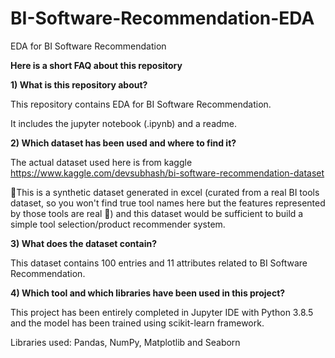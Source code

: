 # BI-Software-Recommendation-EDA
EDA for BI Software Recommendation 

**Here is a short FAQ about this repository**

**1) What is this repository about?**

This repository contains EDA for BI Software Recommendation.

It includes the jupyter notebook (.ipynb) and a readme.

**2) Which dataset has been used and where to find it?**

The actual dataset used here is from kaggle
https://www.kaggle.com/devsubhash/bi-software-recommendation-dataset

📌This is a synthetic dataset generated in excel (curated from a real BI tools dataset, so you won't find true tool names here but the features represented by those tools are real 🙂) and this dataset would be sufficient to build a simple tool selection/product recommender system. 

**3) What does the dataset contain?**

This dataset contains 100 entries and 11 attributes related to BI Software Recommendation.


**4) Which tool and which libraries have been used in this project?**

This project has been entirely completed in Jupyter IDE with Python 3.8.5 and the model has been trained using scikit-learn framework.

Libraries used: Pandas, NumPy, Matplotlib and Seaborn
